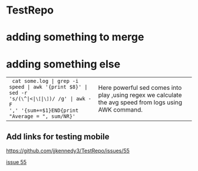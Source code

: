 # TestRepo
# adding something to merge
# adding something else

|   |   |
|---|---|
|<code> cat some.log \| grep -i speed \| awk '{print $8}' \| sed -r 's/(`\`^\|<\|`\[`\|`\]`)/ /g' \| awk -F ',' '{sum+=$1}END{print "Average = ", sum/NR}'</code>|Here powerful sed comes into play ,using regex we calculate the avg speed from logs using AWK command.|

## Add links for testing mobile


https://github.com/jjkennedy3/TestRepo/issues/55

[issue 55](https://github.com/jjkennedy3/TestRepo/issues/55)
